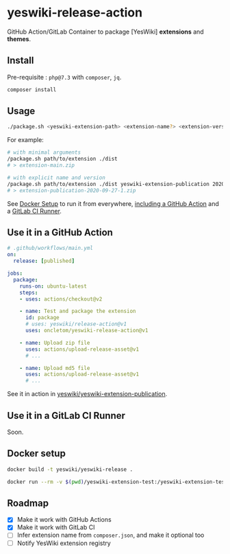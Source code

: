 # yeswiki-release-action

GitHub Action/GitLab Container to package [YesWiki] **extensions** and **themes**.

## Install

Pre-requisite : `php@7.3` with `composer`, `jq`.

```bash
composer install
```

## Usage

```bash
./package.sh <yeswiki-extension-path> <extension-name?> <extension-version?>
```

For example:

```bash
# with minimal arguments
/package.sh path/to/extension ./dist
# > extension-main.zip

# with explicit name and version
/package.sh path/to/extension ./dist yeswiki-extension-publication 2020-09-27-1
# > extension-publication-2020-09-27-1.zip
```

See [Docker Setup](#docker-setup) to run it from everywhere, [including a GitHub Action](#use-it-in-a-github-action) and a [GitLab CI Runner](#use-it-in-a-gitlab-ci-runner).

## Use it in a GitHub Action

```yaml
# .github/workflows/main.yml
on:
  release: [published]

jobs:
  package:
    runs-on: ubuntu-latest
    steps:
    - uses: actions/checkout@v2

    - name: Test and package the extension
      id: package
      # uses: yeswiki/release-action@v1
      uses: oncletom/yeswiki-release-action@v1

    - name: Upload zip file
      uses: actions/upload-release-asset@v1
      # ...

    - name: Upload md5 file
      uses: actions/upload-release-asset@v1
      # ...
```

See it in action in [yeswiki/yeswiki-extension-publication](https://github.com/yeswiki/yeswiki-extension-publication).

## Use it in a GitLab CI Runner

Soon.

<!-- See it in action in [oncletom/yeswiki-extension-test](https://gitlab.com/oncletom/yeswiki-extension-test). -->

## Docker setup

```bash
docker build -t yeswiki/yeswiki-release .
```

```bash
docker run --rm -v $(pwd)/yeswiki-extension-test:/yeswiki-extension-test yeswiki/yeswiki-release yeswiki-extension-test
```

## Roadmap

- [x] Make it work with GitHub Actions
- [x] Make it work with GitLab CI
- [ ] Infer extension name from `composer.json`, and make it optional too
- [ ] Notify YesWiki extension registry
